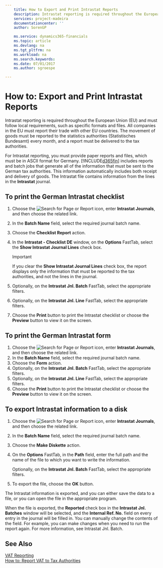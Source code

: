 ```yaml
---
    title: How to Export and Print Intrastat Reports
    description: Intrastat reporting is required throughout the European Union (EU) and must follow local requirements, such as specific formats and files. All companies in the EU must report their trade with other EU countries.
    services: project-madeira 
    documentationcenter: ''
    author: SorenGP

    ms.service: dynamics365-financials
    ms.topic: article
    ms.devlang: na
    ms.tgt_pltfrm: na
    ms.workload: na
    ms.search.keywords:
    ms.date: 07/01/2017
    ms.author: sgroespe

---
```

# How to: Export and Print Intrastat Reports
Intrastat reporting is required throughout the European Union (EU) and must follow local requirements, such as specific formats and files. All companies in the EU must report their trade with other EU countries. The movement of goods must be reported to the statistics authorities (Statistisches Bundesamt) every month, and a report must be delivered to the tax authorities.  

 For Intrastat reporting, you must provide paper reports and files, which must be in ASCII format for Germany. [!INCLUDE[d365fin](../../includes/d365fin_md.md)] includes reports and batch jobs that generate all of the information that must be sent to the German tax authorities. This information automatically includes both receipt and delivery of goods. The Intrastat file contains information from the lines in the **Intrastat** journal.  

## To print the German Intrastat checklist  

1.  Choose the ![Search for Page or Report](../../media/ui-search/search_small.png "Search for Page or Report icon") icon, enter **Intrastat Journals**, and then choose the related link.  
2.  In the **Batch Name** field, select the required journal batch name.
3.  Choose the **Checklist Report** action.  
4.  In the **Intrastat - Checklist DE** window, on the **Options** FastTab, select the **Show Intrastat Journal Lines** check box.  

    > [!IMPORTANT]  
    >  If you clear the **Show Intrastat Journal Lines** check box, the report displays only the information that must be reported to the tax authorities, and not the lines in the journal.  

5.  Optionally, on the **Intrastat Jnl. Batch** FastTab, select the appropriate filters.  
6.  Optionally, on the **Intrastat Jnl. Line** FastTab, select the appropriate filters.  
7.  Choose the **Print** button to print the Intrastat checklist or choose the **Preview** button to view it on the screen.  

## To print the German Intrastat form  

1.  Choose the ![Search for Page or Report](../../media/ui-search/search_small.png "Search for Page or Report icon") icon, enter **Intrastat Journals**, and then choose the related link.  
2.  In the **Batch Name** field, select the required journal batch name.  
3.  Choose the **Form** action.  
4.  Optionally, on the **Intrastat Jnl. Batch** FastTab, select the appropriate filters.  
5.  Optionally, on the **Intrastat Jnl. Line** FastTab, select the appropriate filters.  
6.  Choose the **Print** button to print the Intrastat checklist or choose the **Preview** button to view it on the screen.  

## To export Intrastat information to a disk  

1.  Choose the ![Search for Page or Report](../../media/ui-search/search_small.png "Search for Page or Report icon") icon, enter **Intrastat Journals**, and then choose the related link.  
2.  In the **Batch Name** field, select the required journal batch name.  
3.  Choose the **Make Diskette** action.  
4.  On the **Options** FastTab, in the **Path** field, enter the full path and the name of the file to which you want to write the information.  

    Optionally, on the **Intrastat Jnl. Batch** FastTab, select the appropriate filters.  

5.  To export the file, choose the **OK** button.  

The Intrastat information is exported, and you can either save the data to a file, or you can open the file in the appropriate program.  

 When the file is exported, the **Reported** check box in the **Intrastat Jnl. Batches** window will be selected, and the **Internal Ref. No.** field on every entry in the journal will be filled in. You can manually change the contents of the field. For example, you can make changes when you need to run the report again. For more information, see Intrastat Jnl. Batch.  

## See Also  
 [VAT Reporting](vat-reporting.md)  
 [How to: Report VAT to Tax Authorities](../../finance-how-report-vat.md)

